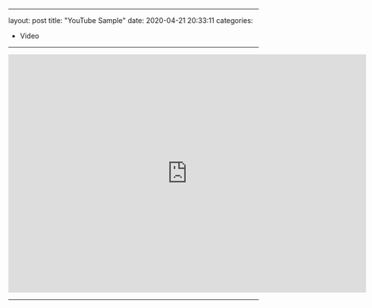 
---
layout: post
title:  "YouTube Sample"
date:   2020-04-21 20:33:11
categories: 
- Video

---


<iframe class="madtinker_main" width="720" height="480" src="https://www.youtube.com/embed/y78W8e_zeTg" align="center" frameborder="0" allow="accelerometer; autoplay; encrypted-media; gyroscope; picture-in-picture" allowfullscreen></iframe>

---